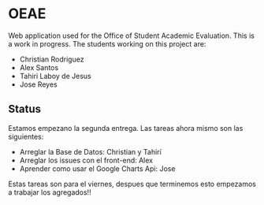 OEAE
====

Web application used for the Office of Student Academic Evaluation.
This is a work in progress. The students working on this project are:

* Christian Rodriguez
* Alex Santos
* Tahiri Laboy de Jesus
* Jose Reyes

Status
---

Estamos empezano la segunda entrega. Las tareas ahora mismo son las siguientes:

* Arreglar la Base de Datos: Christian y Tahirí
* Arreglar los issues con el front-end: Alex
* Aprender como usar el Google Charts Api: Jose

Estas tareas son para el viernes, despues que terminemos esto empezamos a trabajar los agregados!!